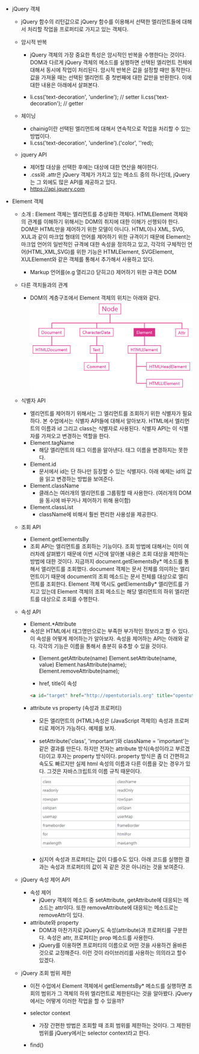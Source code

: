 * jQuery 객체
  * jQuery 함수의 리턴값으로 jQuery 함수를 이용해서 선택한 엘리먼트들에 대해서 처리할 작업을 프로퍼티로 가지고 있는 객체다.

  * 암시적 반복
    * jQuery 객체의 가장 중요한 특성은 암시적인 반복을 수행한다는 것이다. DOM과 다르게 jQuery 객체의 메소드를 실행하면 선택된 엘리먼트 전체에 대해서 동시에 작업이 처리된다. 암시적 반복은 값을 설정할 때만 동작한다. 값을 가져올 때는 선택된 엘리먼트 중 첫번째에 대한 값만을 반환한다. 이에 대한 내용은 아래에서 살펴본다.

    * li.css('text-decoration', 'underline'); // setter
      li.css('text-decoration'); // getter

  * 체이닝
    * chainig이란 선택된 엘리먼트에 대해서 연속적으로 작업을 처리할 수 있는 방법이다.
    * li.css('text-decoration', 'underline').('color', ''red);
  
  * jquery API
    * 제어할 대상을 선택한 후에는 대상에 대한 연산을 해야한다.
    * .css와 .attr은 jQuery 객체가 가지고 있는 메소드 중의 하나인데, jQuery는 그 외에도 많은 API를 제공하고 있다.
    * https://api.jquery.com

* Element 객체
  * 소개
    : Element 객체는 엘리먼트를 추상화한 객체다. HTMLElement 객체와의 관계를 이해하기 위해서는 DOM의 취지에 대한 이해가 선행되야 한다. DOM은 HTML만을 제어하기 위한 모델이 아니다. HTML이나 XML, SVG, XUL과 같이 마크업 형태의 언어를 제어하기 위한 규격이기 때문에 Element는 마크업 언어의 일반적인 규격에 대한 속성을 정의하고 있고, 각각의 구체적인 언어(HTML,XML,SVG)를 위한 기능은 HTMLElement, SVGElement, XULElement와 같은 객체를 통해서 추가해서 사용하고 있다.
    * Markup 언어를(e.g 열리고(<html>) 닫히고(</html>) 제어하기 위한 규격은 DOM
  
  * 다른 객치들과의 관계
    * DOM의 계층구조에서 Element 객체의 위치는 아래와 같다.
      ![DOM Structure](./DOM_Structure.png)

  * 식별자 API
    * 엘리먼트를 제어하기 위해서는 그 엘리먼트를 조회하기 위한 식별자가 필요하다. 본 수업에서는 식별자 API들에 대해서 알아보자.
     HTML에서 엘리먼트의 이름과 id 그리고 class는 식별자로 사용된다. 식별자 API는 이 식별자를 가져오고 변경하는 역할을 한다.
    * Element.tagName
      * 해당 엘리먼트의 태그 이름을 알아낸다. 태그 이름을 변경하지는 못한다.
    * Element.id
      * 문서에서 id는 단 하나만 등장할 수 있는 식별자다. 아래 예제는 id의 값을 읽고 변경하는 방법을 보여준다.
    * Element.className
      * 클래스는 여러개의 엘리먼트를 그룹핑할 때 사용한다. (여러개의 DOM을 동시에 바꾸거나 제어하기 위해 용이함)
    * Element.classList
      * className에 비해서 훨씬 편리한 사용성을 제공한다.

  * 조회 API
    * Element.getElementsBy
    * 조회 API는 엘리먼트를 조회하는 기능이다. 조회 방법에 대해서는 이미 여러차례 살펴봤기 때문에 이번 시간에 알아볼 내용은 조회 대상을 제한하는 방법에 대한 것이다. 지금까지 document.getElementsBy* 메소드를 통해서 엘리먼트를 조회했다. document 객체는 문서 전체를 의미하는 엘리먼트이기 때문에 document의 조회 메소드는 문서 전체를 대상으로 엘리먼트를 조회한다. Element 객체 역시도 getElementsBy* 엘리먼트를 가지고 있는데 Element 객체의 조회 메소드는 해당 엘리먼트의 하위 엘리먼트를 대상으로 조회를 수행한다. 

  * 속성 API
    * Element.*Attribute
    * 속성은 HTML에서 태그명만으로는 부족한 부가적인 정보라고 할 수 있다. 이 속성을 어떻게 제어하는가 알아보자.
      속성을 제어하는 API는 아래와 같다. 각각의 기능은 이름을 통해서 충분히 유추할 수 있을 것이다.
      * Element.getAttribute(name)
        Element.setAttribute(name, value)
        Element.hasAttribute(name);
        Element.removeAttribute(name);

      * href, title이 속성
      ```html
      <a id="target" href="http://opentutorials.org" title="opentutorials.org">opentutorials</a>
      ```
    * attribute vs property (속성과 프로퍼티)
      * 모든 엘리먼트의 (HTML)속성은 (JavaScript 객체의) 속성과 프로퍼티로 제어가 가능하다. 예제를 보자.

      * setAttribute('class', 'important')와 className = 'important'는 같은 결과를 만든다. 하지만 전자는 attribute 방식(속성이라고 부르겠다)이고 후자는 property 방식이다. property 방식은 좀 더 간편하고 속도도 빠르지만 실제 html 속성의 이름과 다른 이름을 갖는 경우가 있다. 그것은 자바스크립트의 이름 규칙 때문이다.
        ![Attribute Property](./Attribute_Property.png)
      
      * 심지어 속성과 프로퍼티는 값이 다를수도 있다. 아래 코드를 실행한 결과는 속성과 프로퍼티의 값이 꼭 같은 것은 아니라는 것을 보여준다.

  * jQuery 속성 제어 API
    * 속성 제어
      * jQuery 객체의 메소드 중 setAttribute, getAttribute에 대응되는 메소드는 attr이다. 또한 removeAttribute에 대응되는 메소드로는 removeAttr이 있다. 
    * attribute와 property
      * DOM과 마찬가지로 jQuery도 속성(attribute)과 프로퍼티를 구분한다. 속성은 attr, 프로퍼티는 prop 메소드를 사용한다.
      * jQuery를 이용하면 프로퍼티의 이름으로 어떤 것을 사용하건 올바른 것으로 교정해준다. 이런 것이 라이브러리를 사용하는 의의라고 할수 있겠다.

  * jQuery 조회 범위 제한
    * 이전 수업에서 Element 객체에서 getElementsBy* 메소드를 실행하면 조회의 범위가 그 객체의 하위 엘리먼트로 제한된다는 것을 알아봤다. jQuery에서는 어떻게 이러한 작업을 할 수 있을까?

    * selector context
      * 가장 간편한 방법은 조회할 때 조회 범위를 제한하는 것이다. 그 제한된 범위를 jQuery에서는 selector context라고 한다.

    * find()
